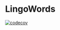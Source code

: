 # LingoWords
[![codecov](https://codecov.io/gh/Yennutiebat/LingoWords/branch/master/graph/badge.svg?token=P6YM9HLVWE)](https://codecov.io/gh/Yennutiebat/LingoWords)
